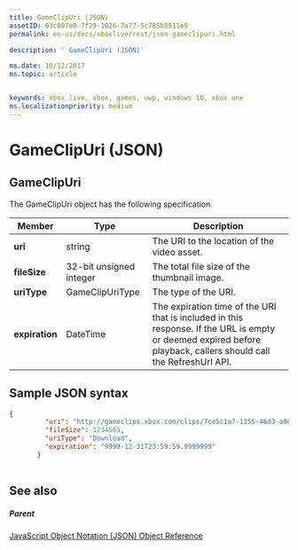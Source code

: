 ```yaml
---
title: GameClipUri (JSON)
assetID: 03c097e8-7f29-1026-7a77-5c785b8511e9
permalink: en-us/docs/xboxlive/rest/json-gameclipuri.html

description: ' GameClipUri (JSON)'

ms.date: 10/12/2017
ms.topic: article


keywords: xbox live, xbox, games, uwp, windows 10, xbox one
ms.localizationpriority: medium
---
```



# GameClipUri (JSON)
 
<a id="ID4EO"></a>

 
## GameClipUri
 
The GameClipUri object has the following specification.
 
| Member| Type| Description| 
| --- | --- | --- | 
| <b>uri</b>| string| The URI to the location of the video asset.| 
| <b>fileSize</b>| 32-bit unsigned integer| The total file size of the thumbnail image.| 
| <b>uriType</b>| GameClipUriType| The type of the URI.| 
| <b>expiration</b>| DateTime| The expiration time of the URI that is included in this response. If the URL is empty or deemed expired before playback, callers should call the RefreshUrl API.| 
  
<a id="ID4EMC"></a>

 
## Sample JSON syntax
 

```json
{
         "uri": "http://gameclips.xbox.com/clips/7ce5c1a7-1255-46d3-a90e-34a0e2dfab06/clip.mp4",
         "fileSize": 1234565,
         "uriType": "Download",
         "expiration": "9999-12-31T23:59:59.9999999"
       }
    
```

  
<a id="ID4EVC"></a>

 
## See also
 
<a id="ID4EXC"></a>

 
##### Parent 

[JavaScript Object Notation (JSON) Object Reference](atoc-xboxlivews-reference-json.md)

   